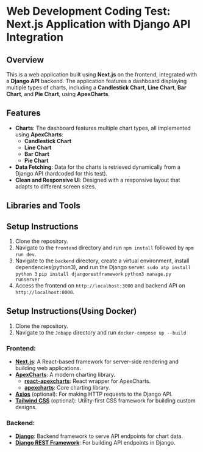 # Web Development Coding Test: Next.js Application with Django API Integration

## Overview

This is a web application built using **Next.js** on the frontend, integrated with a **Django API** backend. The application features a dashboard displaying multiple types of charts, including a **Candlestick Chart**, **Line Chart**, **Bar Chart**, and **Pie Chart**, using **ApexCharts**.

## Features

- **Charts**: The dashboard features multiple chart types, all implemented using **ApexCharts**:
  - **Candlestick Chart**
  - **Line Chart**
  - **Bar Chart**
  - **Pie Chart**
- **Data Fetching**: Data for the charts is retrieved dynamically from a Django API (hardcoded for this test).
- **Clean and Responsive UI**: Designed with a responsive layout that adapts to different screen sizes.

## Libraries and Tools

## Setup Instructions

1. Clone the repository.
2. Navigate to the `frontend` directory and run `npm install` followed by `npm run dev`.
3. Navigate to the `backend` directory, create a virtual environment, install dependencies(python3), and run the Django server. `sudo atp install python 3` `pip install djangorestframework` `python3 manage.py runserver`
4. Access the frontend on `http://localhost:3000` and backend API on `http://localhost:8000`.


## Setup Instructions(Using Docker)

1. Clone the repository.
2. Navigate to the `Jobapp` directory and run `docker-compose up --build` 


### Frontend:
- **[Next.js](https://nextjs.org/)**: A React-based framework for server-side rendering and building web applications.
- **[ApexCharts](https://apexcharts.com/)**: A modern charting library.
  - **[react-apexcharts](https://github.com/apexcharts/react-apexcharts)**: React wrapper for ApexCharts.
  - **[apexcharts](https://github.com/apexcharts/apexcharts.js)**: Core charting library.
- **[Axios](https://axios-http.com/)** (optional): For making HTTP requests to the Django API.
- **[Tailwind CSS](https://tailwindcss.com/)** (optional): Utility-first CSS framework for building custom designs.

### Backend:
- **[Django](https://www.djangoproject.com/)**: Backend framework to serve API endpoints for chart data.
- **[Django REST Framework](https://www.django-rest-framework.org/)**: For building API endpoints in Django.




